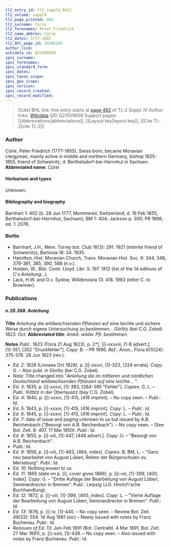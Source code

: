 ```yaml
---
tl2_entry_id: tl2_suppl4_0412
tl2_volume: suppl4
tl2_page_printed: 492
tl2_surname: Cürie
tl2_forenames: Peter Friedrich
tl2_name_abbrev: Cürie
tl2_dates: 1777-1855
tl2_bhl_page_id: 33266169
author_lsid: 
wikidata_id: Q21509659
ipni_surname: 
ipni_forenames: 
ipni_standard_form: 
ipni_dates: 
ipni_taxon_scope: 
ipni_geo_scope: 
ipni_version: 
ipni_record_created: 
ipni_record_modified:
---
```


> [!cite] BHL link: this entry starts at [page 492](https://www.biodiversitylibrary.org/page/33266169) of TL-2 Suppl. IV
> Author links: [Wikidata](https://www.wikidata.org/wiki/Q21509659) QID Q21509659
> Support pages: [[Abbreviations|abbreviations]], [[Layout key|layout key]], [[Cite TL-2|cite TL-2]]

### Author

Cürie, Peter Friedrich (1777-1855), Swiss born, became Moravian clergyman, mainly active in middle and northern Germany, bishop 1825-1855, friend of Schweinitz, d. Berthelsdorf-bei-Herrnhut in Sachsen. 
**Abbreviated name**: *Cürie*

#### Herbarium and types

Unknown.

#### Bibliography and biography

Barnhart 1: 402 (b. 28 Jun 1777, Montmereil, Switzerland, d. 19 Feb 1855, Berthelsdorf-bei-Herrnhut, Sachsen); BM 1: 404; Jackson p. 300; PR 1996, ed. 1: 2076.

#### Biofile

- Barnhart, J.H., Mem. Torrey bot. Club 16(3): 291. 1921 (intimite friend of Schweinitz); Bartonia 16: 24. 1935.
- Hamilton, Hist. Moravian Church, Trans. Moravian Hist. Soc. 6: 344, 348, 379-381, 385, 390, 588 (n.v.).
- Holden, W., Bibl. Contr. Lloyd. Libr. 5: 197. 1912 (list of the 14 editions of C's *Anleitung*...).
- Lack, H.W. and O.v. Sydow, Willdenowia 13: 418. 1983 (letter C. to Broenner).

### Publications

##### n.28.368. Anleitung

**Title**
*Anleitung* die *wildwachsenden Pflanzen* auf eine leichte und sichere Weise durch eigene Untersuchung *zu bestimmen*... Görlitz (bei C.G. Zobel) 1823. Oct.
**Abbreviated title**: *Anleit. wildw. Pfl. bestimmen*.

**Notes**
*Publ*.: 1823 (Flora 21 Aug 1823), p. \[i\*\], \[i\]-xxxviii, \[1-8 advert.\], \[1\]-351, \[352 "Druckfehler"\]. *Copy*: B. – PR 1996.
*Ref*.: Anon., Flora 6(1)(24): 375-376. 28 Jun 1823 (rev.).
- *Ed. 2*: 1828 (Linnaea Oct 1828), p. \[i\]-xxxvi, \[1\]-323, \[324 errata\]. *Copy*: G. – Also publ. in Görlitz (bei C.G. Zobel).
- *Note*: Title changed into "*Anleitung die im mittleren und nördlichen Deutschland wildwachsenden Pflanzen auf eine leichte*... ".
- *Ed. 3*: 1835, p. \[i\]-xxxvi, \[1\]-383, \[384-385 "Fehler"\]. *Copies*: G, L. – *Publ*.: Kittlitz in der Oberlausitz (bey C.G. Zobel).
- *Ed. 4*: 1840, p. \[i\]-xxxvi, \[1\]-415, \[416 imprint\]. – No copy seen. – *Publ*.: Id.
- *Ed. 5*: 1843, p. \[i\]-xxxvi, \[1\]-415, \[416 imprint\]. *Copy*: L. – *Publ*.: Id.
- *Ed. 6*: 1845, p. \[i\]-xxxvi, \[1\]-415, \[416 imprint\]. *Copy*: L. – *Publ*.: Id.
- *Ed. 7*: date of issue and paging unknown to us but issued by A.B. Reichenbach ("Besorgt von A.B. Reichenbach"). – No copy seen. – (See Bot. Zeit. 8: 407. 17 Mai 1850). *Publ*.: Id.
- *Ed. 8*: 1855, p. \[i\]-viii, \[1\]-447, \[448 advert.\]. *Copy*: U. – "Besorgt von A.B. Reichenbach".
- *Publ*.: Id.
- *Ed. 9*: 1856, p. \[i\]-viii, \[1\]-463, \[464, index\]. *Copies*: B, BM, L. – "Ganz neu bearbeitet von August Lüben, Rektor der Bürgerschulen zu Merseburg". *Publ*.: Id.
- *Ed. 10*: Nothing known to us.
- *Ed. 11*: 1865 (date on p. \[i\], cover gives 1866), p. \[i\]-viii, \[1\]-399, \[400, index\]. *Copy*: G. – "Dritte Auflage der Bearbeitung von August Lüben, Seminardirector in Bremen". Publ.: Leipzig (J.G. Hinrich'sche Buchhandlung).
- *Ed. 12*: 1872, p. \[i\]-viii, \[1\]-399, \[400, index\]. *Copy*: L. – "Vierte Auflage der Bearbeitung von August Lüben, Seminardirector in Bremen". *Publ*.: Id.
- *Ed. 13*: 1878, p. \[i\]-iv, \[1\]-440. – No copy seen. – Review Bot. Zeit. 49(33): 554. 14 Aug 1881 (sic) – Newly issued with notes by Franz Buchenau. *Publ*.: Id.
- *Reissues of Ed. 13*: Jan-Feb 1891 (Bot. Centralbl. 4 Mar 1891, Bot. Zeit. 27 Mar 1891), p. \[i\]-xxiii, \[1\]-438. – No copy seen. – Also issued with notes by Franz Buchenau. *Publ*.: Id.

